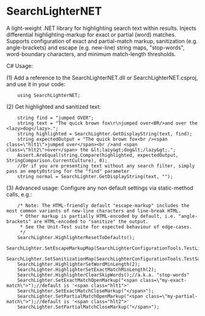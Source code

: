 # SearchLighterNET
A light-weight .NET library for highlighting search text within results. Injects differential highlighting-markup for exact or partial (word) matches. Supports configuration of exact and partial-match markup, sanitization (e.g. angle-brackets) and escape (e.g. new-line) string maps, "stop-words", word-boundary characters, and minimum match-length thresholds.

C# Usage:

(1)	Add a reference to the SearchLighterNET.dll or SearchLighterNET.csproj, and use it in your code:

        using SearchLighterNET;
  
(2)	Get highlighted and sanitized text:

		string find = "jumped OVER";
		string text = "The quick brown fox\r\njumped over<BR/>and over the <lazy>dog</lazy>.";
		string highlighted = SearchLighter.GetDisplayString(text, find);
		string expectedOutput = "The quick brown fox<br /><span class=\"hlt1\">jumped over</span><br />and <span class=\"hlt2\">over</span> the &lt;lazy&gt;dog&lt;/lazy&gt;.";
		Assert.AreEqual(string.Compare(highlighted, expectedOutput, StringComparison.CurrentCulture), 0);
		//Or if you are presenting text without any search filter, simply pass an empty0string for the "find" parameter
		string normal = SearchLighter.GetDisplayString(text, "");
			
(3)	Advanced usage: Configure any non default settings via static-method calls, e.g.:

        /* Note: The HTML-friendly default "escape-markup" includes the most common variants of new-line characters and line-break HTML.
         * Other markup is partially HTML-encoded by default, i.e. "angle-brackets" are HTML-encoded to "sanitize" the output.
         * See the Unit-Test suite for expected behaviour of edge-cases.
         */		 
        SearchLighter.HighlighterResetToDefaults();
        SearchLighter.SetEscapeMarkupMap(SearchLighterConfigurationTools.TestLineBreakEscapeMarkupMap());
        SearchLighter.SetSanitizationMap(SearchLighterConfigurationTools.TestSanitizationMap());
        SearchLighter.HighlighterSetWordMinLength(2);
        SearchLighter.HighlighterSetExactMatchMinLength(2);
        SearchLighter.HighlighterClearSkipWords();//a.k.a. "stop-words"
        SearchLighter.SetExactMatchOpenMarkup("<span class=\"my-exact-match\">");//default is '<span class="hlt1">'
        SearchLighter.SetExactMatchCloseMarkup("</span>");
        SearchLighter.SetPartialMatchOpenMarkup("<span class=\"my-partial-match\">");//default is '<span class="hlt2">'
        SearchLighter.SetPartialMatchCloseMarkup("</span>");
